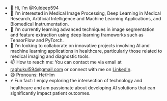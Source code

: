 - 👋 Hi, I’m @Kuldeep594
- 👀 I’m interested in Medical Image Processing, Deep Learning in Medical Research, Artificial Intelligence and Machine Learning Applications, and Biomedical Instrumentation.
- 🌱 I’m currently learning advanced techniques in image segmentation and feature extraction using deep learning frameworks such as TensorFlow and PyTorch.
- 💞️ I’m looking to collaborate on innovative projects involving AI and machine learning applications in healthcare, particularly those related to medical imaging and diagnostic tools.
- 📫 How to reach me: You can contact me via email at raghukul594@gmail.com or connect with me on [LinkedIn](https://www.linkedin.com/in/kuldeep-raghuwanshi).
- 😄 Pronouns: He/Him
- ⚡ Fun fact: I enjoy exploring the intersection of technology and healthcare and am passionate about developing AI solutions that can significantly impact patient outcomes.

<!---
Kuldeep594/Kuldeep594 is a ✨ special ✨ repository because its `README.md` (this file) appears on your GitHub profile.
You can click the Preview link to take a look at your changes.
--->
